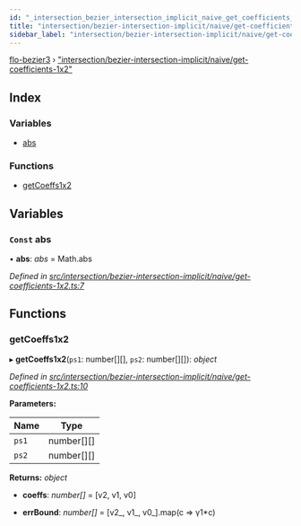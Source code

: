 ```yaml
---
id: "_intersection_bezier_intersection_implicit_naive_get_coefficients_1x2_"
title: "intersection/bezier-intersection-implicit/naive/get-coefficients-1x2"
sidebar_label: "intersection/bezier-intersection-implicit/naive/get-coefficients-1x2"
---
```


[flo-bezier3](../globals.md) › ["intersection/bezier-intersection-implicit/naive/get-coefficients-1x2"](_intersection_bezier_intersection_implicit_naive_get_coefficients_1x2_.md)

## Index

### Variables

* [abs](_intersection_bezier_intersection_implicit_naive_get_coefficients_1x2_.md#const-abs)

### Functions

* [getCoeffs1x2](_intersection_bezier_intersection_implicit_naive_get_coefficients_1x2_.md#getcoeffs1x2)

## Variables

### `Const` abs

• **abs**: *abs* = Math.abs

*Defined in [src/intersection/bezier-intersection-implicit/naive/get-coefficients-1x2.ts:7](https://github.com/FlorisSteenkamp/FloBezier/blob/6f79660/src/intersection/bezier-intersection-implicit/naive/get-coefficients-1x2.ts#L7)*

## Functions

###  getCoeffs1x2

▸ **getCoeffs1x2**(`ps1`: number[][], `ps2`: number[][]): *object*

*Defined in [src/intersection/bezier-intersection-implicit/naive/get-coefficients-1x2.ts:10](https://github.com/FlorisSteenkamp/FloBezier/blob/6f79660/src/intersection/bezier-intersection-implicit/naive/get-coefficients-1x2.ts#L10)*

**Parameters:**

Name | Type |
------ | ------ |
`ps1` | number[][] |
`ps2` | number[][] |

**Returns:** *object*

* **coeffs**: *number[]* = [v2, v1, v0]

* **errBound**: *number[]* = [v2_, v1_, v0_].map(c => γ1*c)
